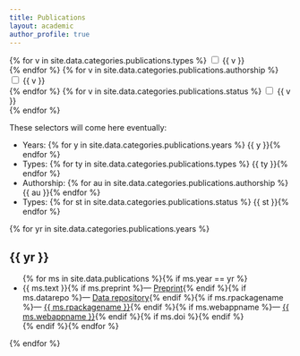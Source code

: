 ```yaml
---
title: Publications
layout: academic
author_profile: true
---
```


<aside class="sidebar__control sticky">

<form>
  {% for v in site.data.categories.publications.types %}
  <input type="checkbox" id="select-type-{{ v }}" name="select-type-{{ v }}" value="{{ v }}">
  <label for="select-type-{{ v }}"> {{ v }}</label><br>
  {% endfor %}
  {% for v in site.data.categories.publications.authorship %}
  <input type="checkbox" id="select-type-{{ v }}" name="select-type-{{ v }}" value="{{ v }}">
  <label for="select-type-{{ v }}"> {{ v }}</label><br>
  {% endfor %}
  {% for v in site.data.categories.publications.status %}
  <input type="checkbox" id="select-type-{{ v }}" name="select-type-{{ v }}" value="{{ v }}">
  <label for="select-type-{{ v }}"> {{ v }}</label><br>
  {% endfor %}
</form>

</aside>

These selectors will come here eventually:

- Years: {% for y in site.data.categories.publications.years %} {{ y }}{% endfor %}
- Types: {% for ty in site.data.categories.publications.types %} {{ ty }}{% endfor %}
- Authorship: {% for au in site.data.categories.publications.authorship %} {{ au }}{% endfor %}
- Types: {% for st in site.data.categories.publications.status %} {{ st }}{% endfor %}

{% for yr in site.data.categories.publications.years %}
<h2 id="year-{{ yr }}">{{ yr }}</h2>
<ul>
{% for ms in site.data.publications %}{% if ms.year == yr %}
  <li class="publ-type-{{ ms.type }} publ-auth-{{ ms.authorship }} publ-status-{{ ms.status }}">
    {{ ms.text }}{% if ms.preprint %}&mdash; <a href="{{ ms.preprint }}">Preprint</a>{% endif %}{% if ms.datarepo %}&mdash; <a href="{{ ms.datarepo }}">Data repository</a>{% endif %}{% if ms.rpackagename %}&mdash; <a href="{{ ms.rpackagelink }}">{{ ms.rpackagename }}</a>{% endif %}{% if ms.webappname %}&mdash; <a href="{{ ms.webapplink }}">{{ ms.webappname }}</a>{% endif %}{% if ms.doi %}<div data-badge-popover="bottom" style="display: inline-block;" data-badge-type="4" data-doi="{{ ms.doi }}" data-hide-no-mentions="true" class="altmetric-embed"></div>{% endif %}
    </li>
{% endif %}{% endfor %}
</ul>
{% endfor %}
<script type='text/javascript' src='https://d1bxh8uas1mnw7.cloudfront.net/assets/embed.js'></script>
